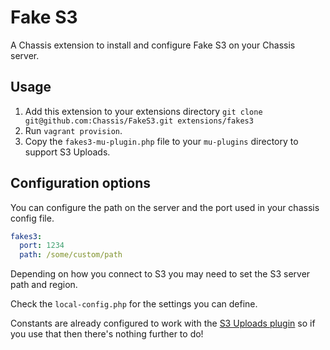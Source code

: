 # Fake S3
A Chassis extension to install and configure Fake S3 on your Chassis server.

## Usage
1. Add this extension to your extensions directory `git clone git@github.com:Chassis/FakeS3.git extensions/fakes3`
2. Run `vagrant provision`.
3. Copy the `fakes3-mu-plugin.php` file to your `mu-plugins` directory to support S3 Uploads.

## Configuration options
You can configure the path on the server and the port used in your chassis config file.
```yaml
fakes3:
  port: 1234
  path: /some/custom/path
```

Depending on how you connect to S3 you may need to set the S3 server path and region.

Check the `local-config.php` for the settings you can define.

Constants are already configured to work with the [S3 Uploads plugin](https://github.com/humanmade/S3-Uploads) so if you use that then there's nothing further to do!
